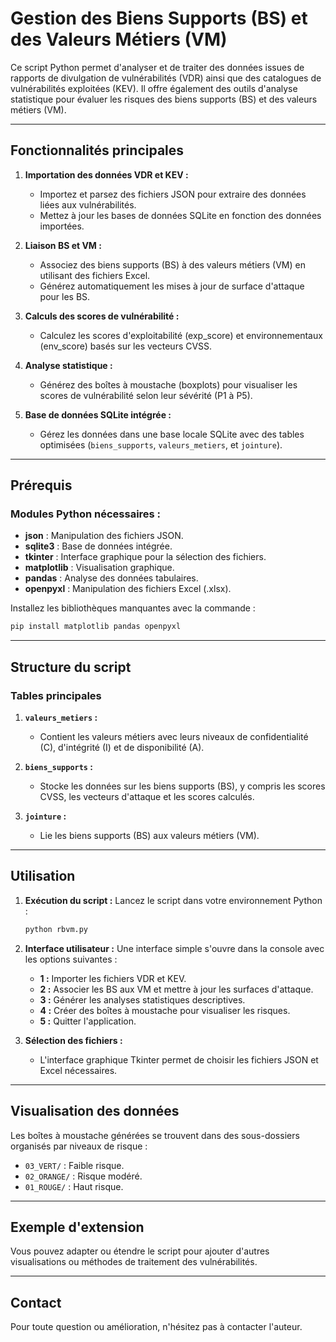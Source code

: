 # Gestion des Biens Supports (BS) et des Valeurs Métiers (VM)

Ce script Python permet d'analyser et de traiter des données issues de rapports de divulgation de vulnérabilités (VDR) ainsi que des catalogues de vulnérabilités exploitées (KEV). Il offre également des outils d'analyse statistique pour évaluer les risques des biens supports (BS) et des valeurs métiers (VM).

---

## Fonctionnalités principales

1. **Importation des données VDR et KEV :**
   - Importez et parsez des fichiers JSON pour extraire des données liées aux vulnérabilités.
   - Mettez à jour les bases de données SQLite en fonction des données importées.

2. **Liaison BS et VM :**
   - Associez des biens supports (BS) à des valeurs métiers (VM) en utilisant des fichiers Excel.
   - Générez automatiquement les mises à jour de surface d'attaque pour les BS.

3. **Calculs des scores de vulnérabilité :**
   - Calculez les scores d'exploitabilité (exp_score) et environnementaux (env_score) basés sur les vecteurs CVSS.

4. **Analyse statistique :**
   - Générez des boîtes à moustache (boxplots) pour visualiser les scores de vulnérabilité selon leur sévérité (P1 à P5).

5. **Base de données SQLite intégrée :**
   - Gérez les données dans une base locale SQLite avec des tables optimisées (`biens_supports`, `valeurs_metiers`, et `jointure`).

---

## Prérequis

### Modules Python nécessaires :
- **json** : Manipulation des fichiers JSON.
- **sqlite3** : Base de données intégrée.
- **tkinter** : Interface graphique pour la sélection des fichiers.
- **matplotlib** : Visualisation graphique.
- **pandas** : Analyse des données tabulaires.
- **openpyxl** : Manipulation des fichiers Excel (.xlsx).

Installez les bibliothèques manquantes avec la commande :
```bash
pip install matplotlib pandas openpyxl
```

---

## Structure du script

### Tables principales

1. **`valeurs_metiers` :**
   - Contient les valeurs métiers avec leurs niveaux de confidentialité (C), d'intégrité (I) et de disponibilité (A).

2. **`biens_supports` :**
   - Stocke les données sur les biens supports (BS), y compris les scores CVSS, les vecteurs d'attaque et les scores calculés.

3. **`jointure` :**
   - Lie les biens supports (BS) aux valeurs métiers (VM).

---

## Utilisation

1. **Exécution du script :**
   Lancez le script dans votre environnement Python :
   ```bash
   python rbvm.py
   ```

2. **Interface utilisateur :**
   Une interface simple s'ouvre dans la console avec les options suivantes :
   - **1 :** Importer les fichiers VDR et KEV.
   - **2 :** Associer les BS aux VM et mettre à jour les surfaces d'attaque.
   - **3 :** Générer les analyses statistiques descriptives.
   - **4 :** Créer des boîtes à moustache pour visualiser les risques.
   - **5 :** Quitter l'application.

3. **Sélection des fichiers :**
   - L'interface graphique Tkinter permet de choisir les fichiers JSON et Excel nécessaires.

---

## Visualisation des données

Les boîtes à moustache générées se trouvent dans des sous-dossiers organisés par niveaux de risque :
- `03_VERT/` : Faible risque.
- `02_ORANGE/` : Risque modéré.
- `01_ROUGE/` : Haut risque.

---

## Exemple d'extension

Vous pouvez adapter ou étendre le script pour ajouter d'autres visualisations ou méthodes de traitement des vulnérabilités.

---

## Contact

Pour toute question ou amélioration, n'hésitez pas à contacter l'auteur.
